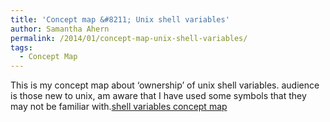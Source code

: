 ```yaml
---
title: 'Concept map &#8211; Unix shell variables'
author: Samantha Ahern
permalink: /2014/01/concept-map-unix-shell-variables/
tags:
  - Concept Map
---
```

This is my concept map about &#8216;ownership&#8217; of unix shell variables. audience is those new to unix, am aware that I have used some symbols that they may not be familiar with.[shell variables concept map][1]

 [1]: http://teaching.software-carpentry.org/wp-content/uploads/2014/01/shell-variables-concept-map.pdf
